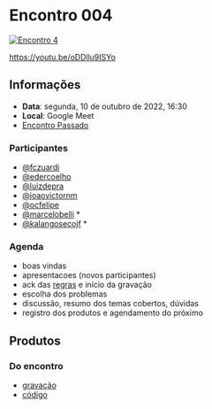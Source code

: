 # Encontro 004

[![Encontro 4](http://img.youtube.com/vi/oDDllu9ISYo/0.jpg)](https://youtu.be/oDDllu9ISYo "Youtube: Encontro 4")

https://youtu.be/oDDllu9ISYo


## Informações
- **Data**: segunda, 10 de outubro de 2022, 16:30
- **Local**: Google Meet
- [Encontro Passado](2022-09-26.md)

### Participantes

- [@fczuardi](https://github.com/fczuardi)
- [@edercoelho](https://github.com/edercoelho)
- [@luizdepra](https://github.com/luizdepra)
- [@joaovictornm](https://github.com/joaovictornm)
- [@ocfelipe](https://github.com/ocfelipe)
- [@marcelobelli](https://github.com/marcelobelli) *
- [@kalangosecojf](https://github.com/kalangosecojf) *

### Agenda
- boas vindas
- apresentacoes (novos participantes)
- ack das [regras](README.md#regras) e início da gravação
- escolha dos problemas
- discussão, resumo dos temas cobertos, dúvidas
- registro dos produtos e agendamento do próximo

## Produtos

### Do encontro
- [gravação](https://youtu.be/oDDllu9ISYo)
- [código](./encontro4)

<!--
### Outros assuntos, notas e links

- ...
-->
